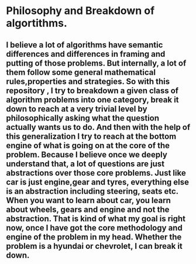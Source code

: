 # Philosophy and Breakdown of algortithms.

## I believe a lot of algorithms have semantic differences and differences in framing and putting of those problems. But internally, a lot of them follow some general mathematical rules,properties and strategies. So with this repository , I try to breakdown a given class of algorithm problems into one category, break it down to reach at a very trivial level by philosophically asking what the question actually wants us to do. And then with the help of this generalization I try to reach at the bottom engine of what is going on at the core of the problem. Because I believe once we deeply understand that, a lot of questions are just abstractions over those core problems. Just like car is just engine,gear and tyres, everything else is an abstraction including steering, seats etc. When you want to learn about car, you learn about wheels, gears and engine and not the abstraction. That is kind of what my goal is right now, once I have got the core methodology and engine of the problem in my head. Whether the problem is a hyundai or chevrolet, I can break it down.